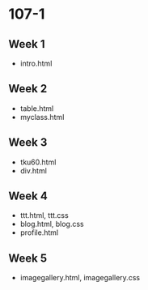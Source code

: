# 107-1

## Week 1

* intro.html

## Week 2
* table.html
* myclass.html

## Week 3
* tku60.html
* div.html

## Week 4
* ttt.html, ttt.css
* blog.html, blog.css
* profile.html

## Week 5
* imagegallery.html, imagegallery.css
<!--stackedit_data:
eyJoaXN0b3J5IjpbLTk4OTkyMTAyNF19
-->